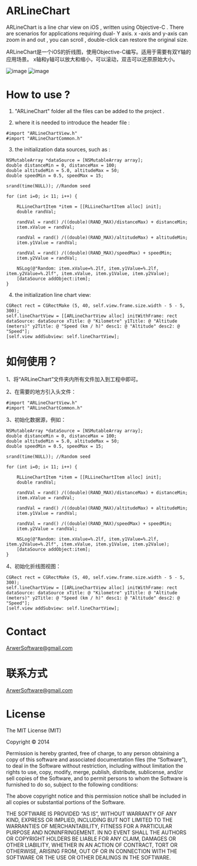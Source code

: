 ARLineChart
===========

ARLineChart is a line char view on iOS , written using Objective-C . There are scenarios for applications requiring dual- Y axis.
x -axis and y-axis can zoom in and out , you can scroll , double-click can restore the original size.

ARLineChart是一个iOS的折线图，使用Objective-C编写。适用于需要有双Y轴的应用场景。
x轴和y轴可以放大和缩小，可以滚动，双击可以还原原始大小。

![image](https://raw2.github.com/longjun3000/ARLineChart/master/Screenshot01.png)
![image](https://raw2.github.com/longjun3000/ARLineChart/master/Screenshot02.png)

How to use ?
============
1. "ARLineChart" folder all the files can be added to the project .

2. where it is needed to introduce the header file :
```
#import "ARLineChartView.h"
#import "ARLineChartCommon.h"
```

3. the initialization data sources, such as :
```
NSMutableArray *dataSource = [NSMutableArray array];
double distanceMin = 0, distanceMax = 100;
double altitudeMin = 5.0, altitudeMax = 50;
double speedMin = 0.5, speedMax = 15;

srand(time(NULL)); //Random seed

for (int i=0; i< 11; i++) {

	RLLineChartItem *item = [[RLLineChartItem alloc] init];
	double randVal;

	randVal = rand() /((double)(RAND_MAX)/distanceMax) + distanceMin;
	item.xValue = randVal;

	randVal = rand() /((double)(RAND_MAX)/altitudeMax) + altitudeMin;
	item.y1Value = randVal;

	randVal = rand() /((double)(RAND_MAX)/speedMax) + speedMin;
	item.y2Value = randVal;

	NSLog(@"Random: item.xValue=%.2lf, item.y1Value=%.2lf, item.y2Value=%.2lf", item.xValue, item.y1Value, item.y2Value);
	[dataSource addObject:item];
}
```

4. the initialization line chart view:
```
CGRect rect = CGRectMake (5, 40, self.view.frame.size.width - 5 - 5, 300);
self.lineChartView = [[ARLineChartView alloc] initWithFrame: rect dataSource: dataSource xTitle: @ "Kilometre" y1Title: @ "Altitude (meters)" y2Title: @ "Speed ​​(km / h)" desc1: @ "Altitude" desc2: @ "Speed"];
[self.view addSubview: self.lineChartView];
```

如何使用？
========
1、将“ARLineChart”文件夹内所有文件加入到工程中即可。

2、在需要的地方引入头文件：
```
#import "ARLineChartView.h"
#import "ARLineChartCommon.h"
```

3、初始化数据源，例如：
```
NSMutableArray *dataSource = [NSMutableArray array];
double distanceMin = 0, distanceMax = 100;
double altitudeMin = 5.0, altitudeMax = 50;
double speedMin = 0.5, speedMax = 15;

srand(time(NULL)); //Random seed

for (int i=0; i< 11; i++) {

	RLLineChartItem *item = [[RLLineChartItem alloc] init];
	double randVal;

	randVal = rand() /((double)(RAND_MAX)/distanceMax) + distanceMin;
	item.xValue = randVal;

	randVal = rand() /((double)(RAND_MAX)/altitudeMax) + altitudeMin;
	item.y1Value = randVal;

	randVal = rand() /((double)(RAND_MAX)/speedMax) + speedMin;
	item.y2Value = randVal;

	NSLog(@"Random: item.xValue=%.2lf, item.y1Value=%.2lf, item.y2Value=%.2lf", item.xValue, item.y1Value, item.y2Value);
	[dataSource addObject:item];
}
```

4、初始化折线图视图：
```
CGRect rect = CGRectMake (5, 40, self.view.frame.size.width - 5 - 5, 300);
self.lineChartView = [[ARLineChartView alloc] initWithFrame: rect dataSource: dataSource xTitle: @ "Kilometre" y1Title: @ "Altitude (meters)" y2Title: @ "Speed ​​(km / h)" desc1: @ "Altitude" desc2: @ "Speed"];
[self.view addSubview: self.lineChartView];
```


Contact
=======
ArwerSoftware@gmail.com

联系方式
=======
ArwerSoftware@gmail.com


License
=======
The MIT License (MIT)

Copyright © 2014 <copyright holders>

Permission is hereby granted, free of charge, to any person obtaining a copy of this software and associated documentation files (the “Software”), to deal in the Software without restriction, including without limitation the rights to use, copy, modify, merge, publish, distribute, sublicense, and/or sell copies of the Software, and to permit persons to whom the Software is furnished to do so, subject to the following conditions:

The above copyright notice and this permission notice shall be included in all copies or substantial portions of the Software.

THE SOFTWARE IS PROVIDED “AS IS”, WITHOUT WARRANTY OF ANY KIND, EXPRESS OR IMPLIED, INCLUDING BUT NOT LIMITED TO THE WARRANTIES OF MERCHANTABILITY, FITNESS FOR A PARTICULAR PURPOSE AND NONINFRINGEMENT. IN NO EVENT SHALL THE AUTHORS OR COPYRIGHT HOLDERS BE LIABLE FOR ANY CLAIM, DAMAGES OR OTHER LIABILITY, WHETHER IN AN ACTION OF CONTRACT, TORT OR OTHERWISE, ARISING FROM, OUT OF OR IN CONNECTION WITH THE SOFTWARE OR THE USE OR OTHER DEALINGS IN THE SOFTWARE.

